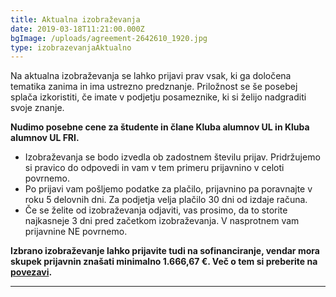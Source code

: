 ```yaml
---
title: Aktualna izobraževanja
date: 2019-03-18T11:21:00.000Z
bgImage: /uploads/agreement-2642610_1920.jpg
type: izobrazevanjaAktualno
---
```

Na aktualna izobraževanja se lahko prijavi prav vsak, ki ga določena tematika zanima in ima ustrezno predznanje. Priložnost se še posebej splača izkoristiti, če imate v podjetju posameznike, ki si želijo nadgraditi svoje znanje.

**Nudimo posebne cene za študente in člane Kluba alumnov UL in Kluba alumnov UL FRI.**

* Izobraževanja se bodo izvedla ob zadostnem številu prijav. Pridržujemo si pravico do odpovedi in vam v tem primeru prijavnino v celoti povrnemo. 
* Po prijavi vam pošljemo podatke za plačilo, prijavnino pa poravnajte v roku 5 delovnih dni. Za podjetja velja plačilo 30 dni od izdaje računa.
* Če se želite od izobraževanja odjaviti, vas prosimo, da to storite najkasneje 3 dni pred začetkom izobraževanja. V nasprotnem vam prijavnine NE povrnemo.

**Izbrano izobraževanje lahko prijavite tudi na sofinanciranje, vendar mora skupek prijavnin znašati minimalno 1.666,67 €. Več o tem si preberite na** [**povezavi**](https://akademijafri.si/izobrazevanja/sofinanciranje/)**.**

- - -
